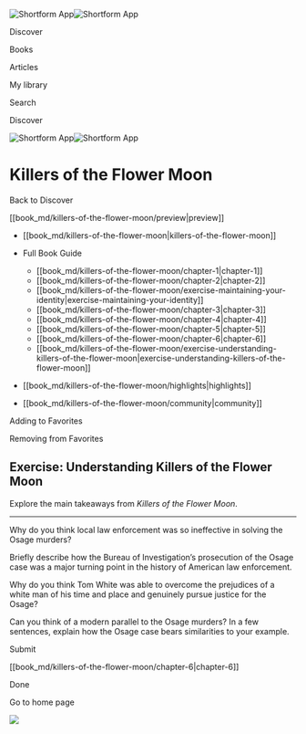 ![Shortform App](/img/logo.36a2399e.svg)![Shortform App](/img/logo-dark.70c1b072.svg)

Discover

Books

Articles

My library

Search

Discover

![Shortform App](/img/logo.36a2399e.svg)![Shortform App](/img/logo-dark.70c1b072.svg)

# Killers of the Flower Moon

Back to Discover

[[book_md/killers-of-the-flower-moon/preview|preview]]

  * [[book_md/killers-of-the-flower-moon|killers-of-the-flower-moon]]
  * Full Book Guide

    * [[book_md/killers-of-the-flower-moon/chapter-1|chapter-1]]
    * [[book_md/killers-of-the-flower-moon/chapter-2|chapter-2]]
    * [[book_md/killers-of-the-flower-moon/exercise-maintaining-your-identity|exercise-maintaining-your-identity]]
    * [[book_md/killers-of-the-flower-moon/chapter-3|chapter-3]]
    * [[book_md/killers-of-the-flower-moon/chapter-4|chapter-4]]
    * [[book_md/killers-of-the-flower-moon/chapter-5|chapter-5]]
    * [[book_md/killers-of-the-flower-moon/chapter-6|chapter-6]]
    * [[book_md/killers-of-the-flower-moon/exercise-understanding-killers-of-the-flower-moon|exercise-understanding-killers-of-the-flower-moon]]
  * [[book_md/killers-of-the-flower-moon/highlights|highlights]]
  * [[book_md/killers-of-the-flower-moon/community|community]]



Adding to Favorites 

Removing from Favorites 

## Exercise: Understanding Killers of the Flower Moon

Explore the main takeaways from _Killers of the Flower Moon_.

* * *

Why do you think local law enforcement was so ineffective in solving the Osage murders?

Briefly describe how the Bureau of Investigation’s prosecution of the Osage case was a major turning point in the history of American law enforcement.

Why do you think Tom White was able to overcome the prejudices of a white man of his time and place and genuinely pursue justice for the Osage?

Can you think of a modern parallel to the Osage murders? In a few sentences, explain how the Osage case bears similarities to your example.

Submit 

[[book_md/killers-of-the-flower-moon/chapter-6|chapter-6]]

Done

Go to home page 

![](https://bat.bing.com/action/0?ti=56018282&Ver=2&mid=e88f9e84-9661-46ad-ac2c-aa9cfa158c31&sid=49fff5b0636c11eeb9c611038afc8668&vid=4a005010636c11ee80c703d4c4a7acd5&vids=0&msclkid=N&pi=0&lg=en-US&sw=800&sh=600&sc=24&nwd=1&tl=Shortform%20%7C%20Book&p=https%3A%2F%2Fwww.shortform.com%2Fapp%2Fbook%2Fkillers-of-the-flower-moon%2Fexercise-understanding-killers-of-the-flower-moon&r=&lt=332&evt=pageLoad&sv=1&rn=225500)
